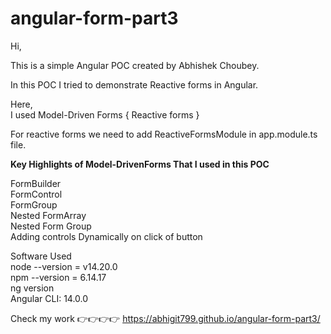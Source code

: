 # angular-form-part3

Hi, <br/>

This is a simple Angular POC created by Abhishek Choubey. <br/>

In this POC I tried to demonstrate Reactive forms in Angular. <br/>

Here, <br/>
I used Model-Driven Forms { Reactive forms } <br/>
 
For reactive forms we need to add ReactiveFormsModule in app.module.ts file. <br/>

<b> Key Highlights of Model-DrivenForms That I used in this POC </b>  <br/>

FormBuilder <br/>
FormControl <br/>
FormGroup <br/>
Nested FormArray <br/>
Nested Form Group <br/>
Adding controls Dynamically on click of button <br/>

Software Used <br/>
node --version = v14.20.0 <br/>
npm --version = 6.14.17 <br/>
ng version <br/>
Angular CLI: 14.0.0 <br/>

Check my work 👉👉👉👉 https://abhigit799.github.io/angular-form-part3/


<br/>
